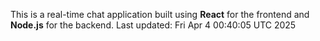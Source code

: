 This is a real-time chat application built using **React** for the frontend and **Node.js** for the backend.
Last updated: Fri Apr  4 00:40:05 UTC 2025
